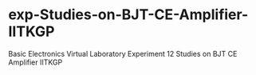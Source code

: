 # exp-Studies-on-BJT-CE-Amplifier-IITKGP
Basic Electronics Virtual Laboratory Experiment 12 Studies on BJT CE Amplifier IITKGP
